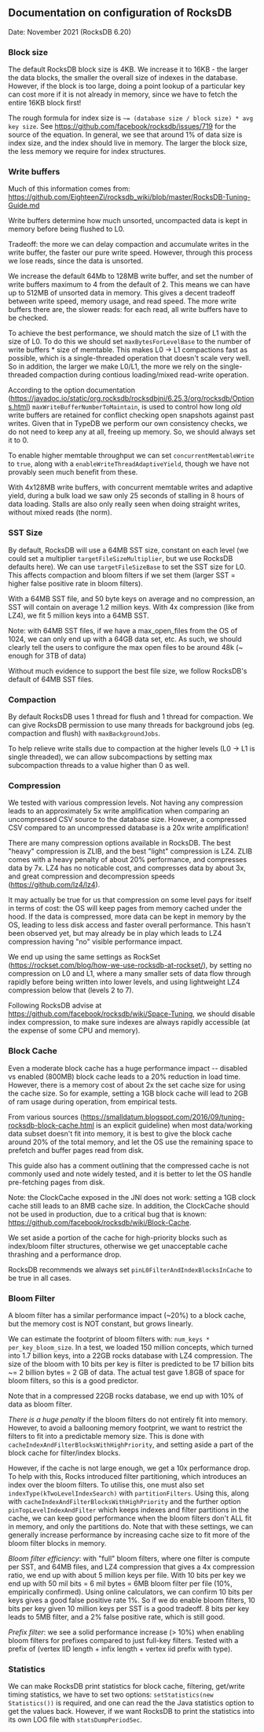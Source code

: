 ## Documentation on configuration of RocksDB

Date: November 2021 (RocksDB 6.20)

### Block size

The default RocksDB block size is 4KB. We increase it to 16KB - the larger the data blocks, the smaller the overall size
of indexes in the database. However, if the block is too large, doing a point lookup of a particular key can cost more 
if it is not already in memory, since we have to fetch the entire 16KB block first!

The rough formula for index size is `~= (database size / block size) * avg key size`.  See https://github.com/facebook/rocksdb/issues/719 
for the source of the equation. In general, we see that around 1% of data size is index size, and the index should live in memory.
The larger the block size, the less memory we require for index structures.

### Write buffers

Much of this information comes from: https://github.com/EighteenZi/rocksdb_wiki/blob/master/RocksDB-Tuning-Guide.md

Write buffers determine how much unsorted, uncompacted data is kept in memory before being flushed to L0.

Tradeoff: the more we can delay compaction and accumulate writes in the write buffer, the faster our pure write speed.
However, through this process we lose reads, since the data is unsorted.

We increase the default 64Mb to 128MB write buffer, and set the number of write buffers maximum to 4 from the default of 2.
This means we can have up to 512MB of unsorted data in memory. This gives a decent tradeoff between write speed, memory usage,
and read speed. The more write buffers there are, the slower reads: for each read, all write buffers have to be checked.

To achieve the best performance, we should match the size of L1 with the size of L0. To do this we should set
`maxBytesForLevelBase` to the number of write buffers * size of memtable. This makes L0 -> L1 compactions fast as possible,
which is a single-threaded operation that doesn't scale very well. So in addition, the larger we make L0/L1, the
more we rely on the single-threaded compaction during contious loading/mixed read-write operation.

According to the option documentation (https://javadoc.io/static/org.rocksdb/rocksdbjni/6.25.3/org/rocksdb/Options.html)
`maxWriteBufferNumberToMaintain`, is used to control how long _old_ write buffers are retained for conflict checking 
open snapshots against past writes. Given that in TypeDB we perform our own consistency checks, 
we do not need to keep any at all, freeing up memory. So, we should always set it to 0.

To enable higher memtable throughput we can set `concurrentMemtableWrite` to `true`, along with a `enableWriteThreadAdaptiveYield`,
though we have not provably seen much benefit from these.

With 4x128MB write buffers, with concurrent memtable writes and adaptive yield, during a bulk load we saw only
25 seconds of stalling in 8 hours of data loading. Stalls are also only really seen when doing straight writes, 
without mixed reads (the norm).

### SST Size

By default, RocksDB will use a 64MB SST size, constant on each level (we could set a multiplier `targetFileSizeMultiplier`,
but we use RocksDB defaults here). We can use `targetFileSizeBase` to set the SST size for L0. This affects compaction
and bloom filters if we set them (larger SST = higher false positive rate in bloom filters).

With a 64MB SST file, and 50 byte keys on average and no compression, an SST will contain on average 1.2 million keys. 
With 4x compression (like from LZ4), we fit 5 million keys into a 64MB SST.

Note: with 64MB SST files, if we have a max_open_files from the OS of 1024, we can only end up with a 64GB data set, etc.
As such, we should clearly tell the users to configure the max open files to be around 48k (~ enough for 3TB of data) 

Without much evidence to support the best file size, we follow RocksDB's default of 64MB SST files.

### Compaction

By default RocksDB uses 1 thread for flush and 1 thread for compaction. We can give RocksDB permission to use many threads
for background jobs (eg. compaction and flush) with `maxBackgroundJobs`. 

To help relieve write stalls due to compaction at the higher levels (L0 -> L1 is single threaded), we can allow subcompactions
by setting max subcompaction threads to a value higher than 0 as well. 

### Compression

We tested with various compression levels. Not having any compression leads to an approximately 5x write amplification
when comparing an uncompressed CSV source to the database size. However, a compressed CSV compared to an uncompressed
database is a 20x write amplification!

There are many compression options available in RocksDB. The best "heavy" compression is ZLIB, and the best "light" 
compression is LZ4. ZLIB comes with a heavy penalty of about 20% performance, and compresses data by 7x.
LZ4 has no noticable cost, and compresses data by about 3x, and great compression and decompression speeds (https://github.com/lz4/lz4).

It may actually be true for us that compression on some level pays for itself in terms of cost: the OS will keep
pages from memory cached under the hood. If the data is compressed, more data can be kept in memory by the OS,
leading to less disk access and faster overall performance. This hasn't been observed yet, but may already be in play
which leads to LZ4 compression having "no" visible performance impact.

We end up using the same settings as RockSet (https://rockset.com/blog/how-we-use-rocksdb-at-rockset/), by setting
no compression on L0 and L1, where a many smaller sets of data flow through rapidly before being written into lower levels,
and using lightweight LZ4 compression below that (levels 2 to 7).

Following RocksDB advise at https://github.com/facebook/rocksdb/wiki/Space-Tuning, we should disable
index compression, to make sure indexes are always rapidly accessible (at the expense of some CPU and memory).

### Block Cache

Even a moderate block cache has a huge performance impact -- disabled vs enabled (800MB) block cache leads to a 20% reduction 
in load time. However, there is a memory cost of about 2x the set cache size for using the cache size. So for example,
setting a 1GB block cache will lead to 2GB of ram usage during operation, from empirical tests.

From various sources (https://smalldatum.blogspot.com/2016/09/tuning-rocksdb-block-cache.html is an explicit guideline)
when most data/working data subset doesn't fit into memory, it is best to give the block cache around 20% of the total memory,
and let the OS use the remaining space to prefetch and buffer pages read from disk.

This guide also has a comment outlining that the compressed cache is not commonly used and note widely tested,
and it is better to let the OS handle pre-fetching pages from disk.

Note: the ClockCache exposed in the JNI does not work: setting a 1GB clock cache still leads to an 8MB cache size.
In addition, the ClockCache should not be used in production, due to a critical bug that is known: 
https://github.com/facebook/rocksdb/wiki/Block-Cache.

We set aside a portion of the cache for high-priority blocks such as index/bloom filter structures, otherwise we get
unacceptable cache thrashing and a performance drop.

RocksDB recommends we always set `pinL0FilterAndIndexBlocksInCache` to be true in all cases.

### Bloom Filter

A bloom filter has a similar performance impact (~20%) to a block cache, but the memory cost is NOT constant, but grows linearly.

We can estimate the footprint of bloom filters with: `num_keys * per_key_bloom_size`. In a test, we loaded 150 million
concepts, which turned into 1.7 billion keys, into a 22GB rocks database with LZ4 compression. The size of the bloom 
with 10 bits per key is filter is predicted to be 17 billion bits ~= 2 billion bytes = 2 GB of data. The actual test
gave 1.8GB of space for bloom filters, so this is a good predictor.

Note that in a compressed 22GB rocks database, we end up with 10% of data as bloom filter.

_There is a huge penalty_ if the bloom filters do not entirely fit into memory. However, to avoid a ballooning memory
footprint, we want to restrict the filters to fit into a predictable memory size. This is done with
`cacheIndexAndFilterBlocksWithHighPriority`, and setting aside a part of the block cache for filter/index blocks.

However, if the cache is not large enough, we get a 10x performance drop. To help with this, Rocks introduced filter 
partitioning, which introduces an index over the bloom filters. To utilise this, one must also set 
`indexType(kTwoLevelIndexSearch)` with `partitionFilters`. Using this, along with `cacheIndexAndFilterBlocksWithHighPriority` and
the further option `pinTopLevelIndexAndFilter` which keeps indexes and filter partitions in the cache,
we can keep good performance when the bloom filters don't ALL fit in memory, and only the partitions do.
Note that with these settings, we can generally increase performance by increasing cache size to fit more of the bloom 
filter blocks in memory.

*Bloom filter efficiency*: with "full" bloom filters, where one filter is compute per SST, and 64MB files,
and LZ4 compression that gives a 4x compression ratio, we end up with about 5 million keys per file. 
With 10 bits per key we end up with 50 mil bits = 6 mil bytes = 6MB bloom filter per file (10%, empirically
confirmed). Using online calculators, we can confirm 10 bits per keys gives a good false positive rate 1%.
So if we do enable bloom filters, 10 bits per key given 10 million keys per SST is a good tradeoff. 8 bits per key
leads to 5MB filter, and a 2% false positive rate, which is still good.

*Prefix filter*: we see a solid performance increase (> 10%) when enabling bloom filters for prefixes compared
to just full-key filters. Tested with a prefix of (vertex IID length + infix length + vertex iid prefix with type).

### Statistics

We can make RocksDB print statistics for block cache, filtering, get/write timing statistics, we have to set two options:
`setStatistics(new Statistics())` is required, and one can read the the Java statistics option to get the values back.
However, if we want RocksDB to print the statistics into its own LOG file with `statsDumpPeriodSec`.